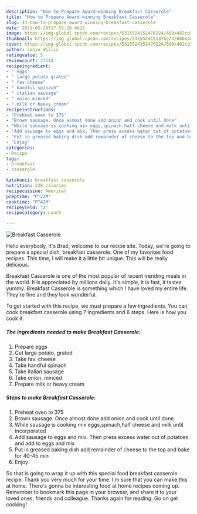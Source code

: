 ```yaml
---
description: "How to Prepare Award-winning Breakfast Casserole"
title: "How to Prepare Award-winning Breakfast Casserole"
slug: 43-how-to-prepare-award-winning-breakfast-casserole
date: 2021-05-28T17:55:26.662Z
image: https://img-global.cpcdn.com/recipes/5315524151476224/680x482cq70/breakfast-casserole-recipe-main-photo.jpg
thumbnail: https://img-global.cpcdn.com/recipes/5315524151476224/680x482cq70/breakfast-casserole-recipe-main-photo.jpg
cover: https://img-global.cpcdn.com/recipes/5315524151476224/680x482cq70/breakfast-casserole-recipe-main-photo.jpg
author: Janie Willis
ratingvalue: 5
reviewcount: 27114
recipeingredient:
- " eggs"
- " large potato grated"
- " fav cheese"
- " handful spinach"
- " italian sausage"
- " onion minced"
- " milk or heavy cream"
recipeinstructions:
- "Preheat oven to 375"
- "Brown sausage. Once almost done add onion and cook until done"
- "While sausage is cooking mix eggs,spinach,half cheese and milk until incorporated"
- "Add sausage to eggs and mix. Then press excess water out of potatoes and add to eggs and mix"
- "Put in greased baking dish add remainder of cheese to the top and bake for 40-45 min"
- "Enjoy"
categories:
- Recipe
tags:
- breakfast
- casserole

katakunci: breakfast casserole 
nutrition: 238 calories
recipecuisine: American
preptime: "PT22M"
cooktime: "PT42M"
recipeyield: "2"
recipecategory: Lunch

---
```



![Breakfast Casserole](https://img-global.cpcdn.com/recipes/5315524151476224/680x482cq70/breakfast-casserole-recipe-main-photo.jpg)

Hello everybody, it's Brad, welcome to our recipe site. Today, we're going to prepare a special dish, breakfast casserole. One of my favorites food recipes. This time, I will make it a little bit unique. This will be really delicious.



Breakfast Casserole is one of the most popular of recent trending meals in the world. It is appreciated by millions daily. It's simple, it is fast, it tastes yummy. Breakfast Casserole is something which I have loved my entire life. They're fine and they look wonderful.


To get started with this recipe, we must prepare a few ingredients. You can cook breakfast casserole using 7 ingredients and 6 steps. Here is how you cook it.

<!--inarticleads1-->

##### The ingredients needed to make Breakfast Casserole:

1. Prepare  eggs
1. Get  large potato, grated
1. Take  fav. cheese
1. Take  handful spinach
1. Take  italian sausage
1. Take  onion, minced
1. Prepare  milk or heavy cream




<!--inarticleads2-->

##### Steps to make Breakfast Casserole:

1. Preheat oven to 375
1. Brown sausage. Once almost done add onion and cook until done
1. While sausage is cooking mix eggs,spinach,half cheese and milk until incorporated
1. Add sausage to eggs and mix. Then press excess water out of potatoes and add to eggs and mix
1. Put in greased baking dish add remainder of cheese to the top and bake for 40-45 min
1. Enjoy




So that is going to wrap it up with this special food breakfast casserole recipe. Thank you very much for your time. I'm sure that you can make this at home. There's gonna be interesting food at home recipes coming up. Remember to bookmark this page in your browser, and share it to your loved ones, friends and colleague. Thanks again for reading. Go on get cooking!
